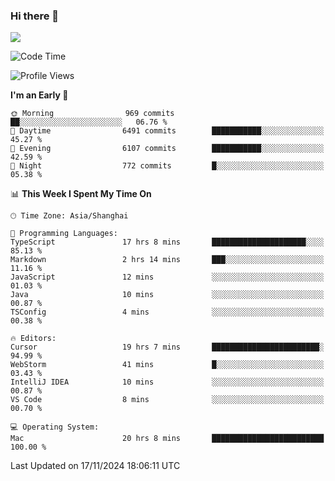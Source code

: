 ### Hi there 👋

<!--
**JJAYCHEN1e/jjaychen1e** is a ✨ _special_ ✨ repository because its `README.md` (this file) appears on your GitHub profile.

Here are some ideas to get you started:

- 🔭 I’m currently working on ...
- 🌱 I’m currently learning ...
- 👯 I’m looking to collaborate on ...
- 🤔 I’m looking for help with ...
- 💬 Ask me about ...
- 📫 How to reach me: ...
- 😄 Pronouns: ...
- ⚡ Fun fact: ...
-->

[![](https://github-readme-stats.vercel.app/api?username=jjaychen1e&show_icons=true)](https://github.com/jjaychen1e/github-readme-stats?count_private=true)

<!--START_SECTION:waka-->
![Code Time](http://img.shields.io/badge/Code%20Time-1%2C583%20hrs%2052%20mins-blue)

![Profile Views](http://img.shields.io/badge/Profile%20Views-8-blue)

**I'm an Early 🐤** 

```text
🌞 Morning                969 commits         ██░░░░░░░░░░░░░░░░░░░░░░░   06.76 % 
🌆 Daytime                6491 commits        ███████████░░░░░░░░░░░░░░   45.27 % 
🌃 Evening                6107 commits        ███████████░░░░░░░░░░░░░░   42.59 % 
🌙 Night                  772 commits         █░░░░░░░░░░░░░░░░░░░░░░░░   05.38 % 
```


📊 **This Week I Spent My Time On** 

```text
🕑︎ Time Zone: Asia/Shanghai

💬 Programming Languages: 
TypeScript               17 hrs 8 mins       █████████████████████░░░░   85.13 % 
Markdown                 2 hrs 14 mins       ███░░░░░░░░░░░░░░░░░░░░░░   11.16 % 
JavaScript               12 mins             ░░░░░░░░░░░░░░░░░░░░░░░░░   01.03 % 
Java                     10 mins             ░░░░░░░░░░░░░░░░░░░░░░░░░   00.87 % 
TSConfig                 4 mins              ░░░░░░░░░░░░░░░░░░░░░░░░░   00.38 % 

🔥 Editors: 
Cursor                   19 hrs 7 mins       ████████████████████████░   94.99 % 
WebStorm                 41 mins             █░░░░░░░░░░░░░░░░░░░░░░░░   03.43 % 
IntelliJ IDEA            10 mins             ░░░░░░░░░░░░░░░░░░░░░░░░░   00.87 % 
VS Code                  8 mins              ░░░░░░░░░░░░░░░░░░░░░░░░░   00.70 % 

💻 Operating System: 
Mac                      20 hrs 8 mins       █████████████████████████   100.00 % 
```


 Last Updated on 17/11/2024 18:06:11 UTC
<!--END_SECTION:waka-->
